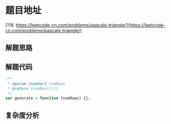 # 题目地址

[118. https://leetcode-cn.com/problems/pascals-triangle/](https://leetcode-cn.com/problems/pascals-triangle/)

## 解题思路

## 解题代码

```js
/**
 * @param {number} numRows
 * @return {number[][]}
 */
var generate = function (numRows) {};
```

## 复杂度分析
